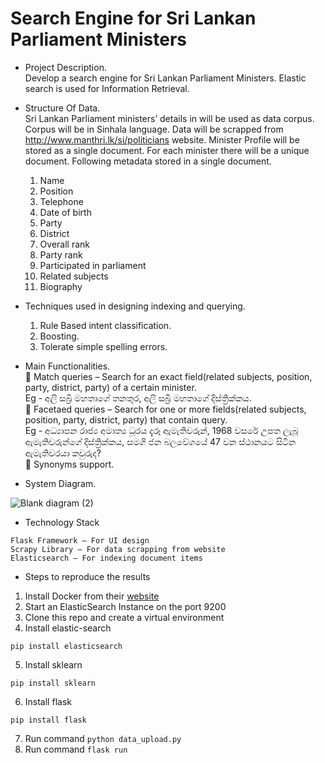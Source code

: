 #  Search Engine for Sri Lankan Parliament Ministers

-  Project Description.  
   Develop a search engine for Sri Lankan Parliament Ministers. Elastic search is used for Information Retrieval.

-  Structure Of Data.  
    Sri Lankan Parliament ministers’ details in will be used as data corpus. Corpus will be in Sinhala language. Data will be scrapped from http://www.manthri.lk/si/politicians website. Minister Profile will be stored as a single document. For each minister there will be a unique document. Following metadata stored in a single document.
    1.	Name
    2.	Position
    3.	Telephone
    4.	Date of birth
    5.	Party
    6.	District
    7.	Overall rank
    8.	Party rank
    9.	Participated in parliament
    10.	Related subjects
    11.	Biography

-  Techniques used in designing indexing and querying.  
   1. Rule Based intent classification.
   2. Boosting.
   3. Tolerate simple spelling errors.

-  Main Functionalities.  
	Match queries – Search for an exact field(related subjects, position, party, district, party) of a certain minister.    
Eg - අලි සබ්‍රි මහතාගේ තනතුර, අලි සබ්‍රි මහතාගේ දිස්ත්‍රික්කය.      
	Facetaed queries – Search for one or more fields(related subjects, position, party, district, party) that contain query.  
Eg - අධ්‍යාපන රාජ්‍ය අමාත්‍ය ධූරය දැරූ ඇමැතිවරුන්, 1968 වසරේ උපත ලැබූ ඇමැතිවරුන්ගේ දිස්ත්‍රික්කය, සමගි ජන බලවේගයේ 47 වන ස්ථානයට සිටින ඇමැතිවරයා කවුරුද?    
	Synonyms support.  

-  System Diagram.  

![Blank diagram (2)](https://user-images.githubusercontent.com/47480827/142768363-095f9faa-f7d6-45e6-a5cd-8fca40b48abc.jpeg)


- Technology Stack
```
Flask Framework – For UI design
Scrapy Library – For data scrapping from website
Elasticsearch – For indexing document items
```

-  Steps to reproduce the results

1. Install Docker from their [website](https://www.docker.com/products/docker-desktop)
2. Start an ElasticSearch Instance on the port 9200
3. Clone this repo and create a virtual environment
4. Install elastic-search
```
pip install elasticsearch
```
5. Install sklearn
```
pip install sklearn
```
6. Install flask
```
pip install flask
```
7. Run command ```python data_upload.py```
8. Run command ```flask run```
